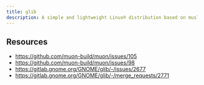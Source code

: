 ```yaml
---
title: glib
description: A simple and lightweight Linux® distribution based on musl libc and toybox
---
```


## Resources
- https://github.com/muon-build/muon/issues/105
- https://github.com/muon-build/muon/issues/98
- https://gitlab.gnome.org/GNOME/glib/-/issues/2677
- https://gitlab.gnome.org/GNOME/glib/-/merge_requests/2771
